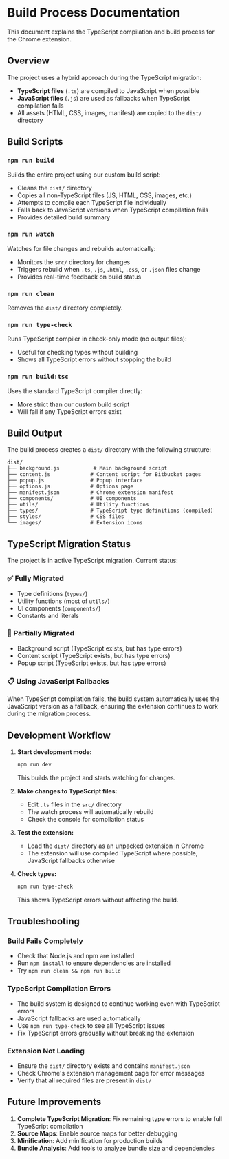 # Build Process Documentation

This document explains the TypeScript compilation and build process for the Chrome extension.

## Overview

The project uses a hybrid approach during the TypeScript migration:

- **TypeScript files** (`.ts`) are compiled to JavaScript when possible
- **JavaScript files** (`.js`) are used as fallbacks when TypeScript compilation fails
- All assets (HTML, CSS, images, manifest) are copied to the `dist/` directory

## Build Scripts

### `npm run build`

Builds the entire project using our custom build script:

- Cleans the `dist/` directory
- Copies all non-TypeScript files (JS, HTML, CSS, images, etc.)
- Attempts to compile each TypeScript file individually
- Falls back to JavaScript versions when TypeScript compilation fails
- Provides detailed build summary

### `npm run watch`

Watches for file changes and rebuilds automatically:

- Monitors the `src/` directory for changes
- Triggers rebuild when `.ts`, `.js`, `.html`, `.css`, or `.json` files change
- Provides real-time feedback on build status

### `npm run clean`

Removes the `dist/` directory completely.

### `npm run type-check`

Runs TypeScript compiler in check-only mode (no output files):

- Useful for checking types without building
- Shows all TypeScript errors without stopping the build

### `npm run build:tsc`

Uses the standard TypeScript compiler directly:

- More strict than our custom build script
- Will fail if any TypeScript errors exist

## Build Output

The build process creates a `dist/` directory with the following structure:

```
dist/
├── background.js           # Main background script
├── content.js             # Content script for Bitbucket pages
├── popup.js               # Popup interface
├── options.js             # Options page
├── manifest.json          # Chrome extension manifest
├── components/            # UI components
├── utils/                 # Utility functions
├── types/                 # TypeScript type definitions (compiled)
├── styles/                # CSS files
└── images/                # Extension icons
```

## TypeScript Migration Status

The project is in active TypeScript migration. Current status:

### ✅ Fully Migrated

- Type definitions (`types/`)
- Utility functions (most of `utils/`)
- UI components (`components/`)
- Constants and literals

### 🔄 Partially Migrated

- Background script (TypeScript exists, but has type errors)
- Content script (TypeScript exists, but has type errors)
- Popup script (TypeScript exists, but has type errors)

### 📋 Using JavaScript Fallbacks

When TypeScript compilation fails, the build system automatically uses the JavaScript version as a fallback, ensuring the extension continues to work during the migration process.

## Development Workflow

1. **Start development mode:**

   ```bash
   npm run dev
   ```

   This builds the project and starts watching for changes.

2. **Make changes to TypeScript files:**
   - Edit `.ts` files in the `src/` directory
   - The watch process will automatically rebuild
   - Check the console for compilation status

3. **Test the extension:**
   - Load the `dist/` directory as an unpacked extension in Chrome
   - The extension will use compiled TypeScript where possible, JavaScript fallbacks otherwise

4. **Check types:**
   ```bash
   npm run type-check
   ```
   This shows TypeScript errors without affecting the build.

## Troubleshooting

### Build Fails Completely

- Check that Node.js and npm are installed
- Run `npm install` to ensure dependencies are installed
- Try `npm run clean && npm run build`

### TypeScript Compilation Errors

- The build system is designed to continue working even with TypeScript errors
- JavaScript fallbacks are used automatically
- Use `npm run type-check` to see all TypeScript issues
- Fix TypeScript errors gradually without breaking the extension

### Extension Not Loading

- Ensure the `dist/` directory exists and contains `manifest.json`
- Check Chrome's extension management page for error messages
- Verify that all required files are present in `dist/`

## Future Improvements

1. **Complete TypeScript Migration**: Fix remaining type errors to enable full TypeScript compilation
2. **Source Maps**: Enable source maps for better debugging
3. **Minification**: Add minification for production builds
4. **Bundle Analysis**: Add tools to analyze bundle size and dependencies
